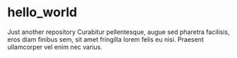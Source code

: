 # hello_world
Just another repository
Curabitur pellentesque, augue sed pharetra facilisis, eros diam finibus sem, sit amet fringilla lorem felis eu nisi. 
Praesent ullamcorper vel enim nec varius.
